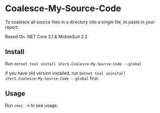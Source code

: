 # Coalesce-My-Source-Code

To coalesce all source files in a directory into a single file, to paste in your report.

Based On .NET Core 3.1 & MobileSuit 2.2

## Install

Run `dotnet tool install iFerS.Coalesce-My-Source-Code --global`

If you have old version installed, run `dotnet tool uninstall iFerS.Coalesce-My-Source-Code --global` first.

## Usage

Run `cmsc -h` to see usage.
